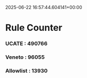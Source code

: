 2025-06-22 16:57:44.604141+00:00
# Rule Counter 
 ### UCATE : 490766

 ### Veneto : 96055

 ### Allowlist : 13930